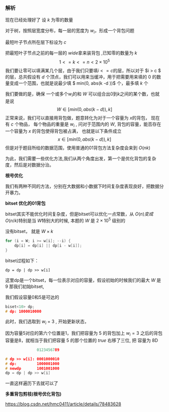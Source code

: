 ### 解析

现在已经处理好了
设 $k$ 为零的数量

对于树，按照层宽度分布，每一层的宽度为 $w_i$，形成一个背包问题

最短叶子节点所在层下标设为 $c$

把最短叶子节点之前的每一层的 $wide$拿来装背包
,已知零的数量为 $k$
$$
1 <= k <= n < 2\times10^5
$$
我们要让零可以填满某几个层，由于我们只要填$i <= c$的层，所以对于 $i > c $ 的层，总共假设有 $d$ 个顶点，我们可以用来当缓冲，用于把需要用来填的 $0$ 的数量变成一个范围，也就是说最少填 $ min(0, abs(k -d ))$ 个，最多填 $k$ 个


我们要做的是，确保 一个或多个$w_i$的和 $W$ 可以组合出0到$k$之间的某个数，也就是说
$$
W \in [min(0, abs(k -d )),k]
$$
正常来说，我们可以直接用背包做，题意转化为对于一个容量为 $x$的背包， 现在有 $c$ 个物品， 每个物品的重量是 $w_i$ , 问对于范围内的 $W$, 背包的容量，能否存在一个容量为 $x$ 的背包使得背包被占满， 也就是以下条件成立
$$
x\in[min(0, abs(k -d )),k]
$$
但是对于题目所给的数据范围，使用普通的01背包方法复杂度会来到 $O(nk)$

为此，我们需要一些优化方法,我们从两个角度出发，第一个是优化背包的复杂度，然后是对数据分治。


**根号优化**

我们有两种不同的方法，分别在大数据和小数据下时间复杂度表现良好，把数据分开暴力。


**bitset 优化的01背包**

bitset其实不能优化时间复杂度，但是bitset可以优化一点常数，从 $O(n)变成O(n/k)$特别是当 $W$特别大的时候, 本题的 $W$ 是 $2\times10^5$ 级别的 

没有bitset， 就是 $W  \times k$

```c++
for (i = W; i >= w[i]; --i) {
    dp[i] = dp[i] || dp[i - w[i]];
}
```

bitset过程如下：

```
dp = dp | dp >> w[i]
```

这里dp是一个bitset，每一位表示对应的容量，假设初始的时候我们的最大 $W$ 是 9
那我们初始bitset,

我们假设容量0和5是可达的

```cpp
biset<10> dp;
# dp: 1000010000
```

此时，我们选取到 $w_i$ = 3 , 开始更新状态，

因为容量5对应的第六个位置是1，我们把容量为 $5$ 的背包加上 $w_i = 3$ 之后的背包容量是8，就相当于我们把容量 $5$ 的那个位置的 $true$ 右移了三位, 把 容量为 $8$D 

```cpp
              0123456789

# dp >> w[i]: 0001000010 
# dp:         1000001000
# newdp       1001001000 
dp = dp | dp >> w[i]
```

一直这样遍历下去就可以了

**多重背包剪枝(根号优化背包)**


https://blog.csdn.net/hmc0411/article/details/78483628

